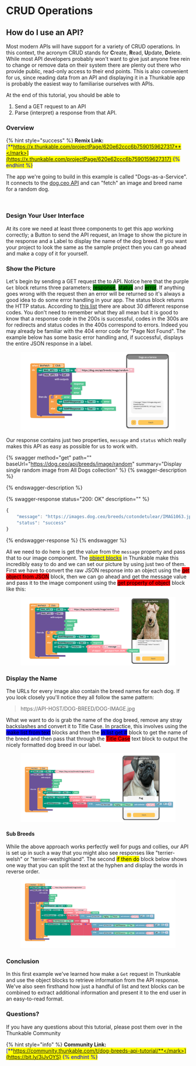# CRUD Operations

## How do I use an API?&#x20;

Most modern APIs will have support for a variety of CRUD operations. In this context, the acronym CRUD stands for **C**reate, **R**ead, **U**pdate, **D**elete. While most API developers probably won't want to give just anyone free rein to change or remove data on their system there are plenty out there who provide public, read-only access to their end points. This is also convenient for us, since reading data from an API and displaying it in a Thunkable app is probably the easiest way to familiarise ourselves with APIs.&#x20;

At the end of this tutorial, you should be able to&#x20;

1. Send a GET request to an API&#x20;
2. Parse (interpret) a response from that API.

### Overview

{% hint style="success" %}
**Remix Link:** [<mark style="color:blue;">**https://x.thunkable.com/projectPage/620e62ccc6b7590159627317**</mark>](https://x.thunkable.com/projectPage/620e62ccc6b7590159627317)
{% endhint %}

The app we're going to build in this example is called "Dogs-as-a-Service". It connects to the [dog.ceo API](https://dog.ceo/dog-api/) and can "fetch" an image and breed name for a random dog.&#x20;

<figure><img src="../../../../.gitbook/assets/daas.gif" alt=""><figcaption></figcaption></figure>

### Design Your User Interface

At its core we need at least three components to get this app working correctly; a Button to send the API request, an Image to show the picture in the response and a Label to display the name of the dog breed. If you want your project to look the same as the sample project then you can go ahead and make a copy of it for yourself.&#x20;

### Show the Picture&#x20;

Let's begin by sending a GET request the to API. Notice here that the purple `Get` block returns three parameters; <mark style="background-color:green;">response</mark>, <mark style="background-color:green;">status</mark> and <mark style="background-color:green;">error</mark>. If anything goes wrong with the request then an error will be returned so it's always a good idea to do some error handling in your app. The status block returns the HTTP status. According to [this list](https://developer.mozilla.org/en-US/docs/Web/HTTP/Status) there are about 30 different response codes. You don't need to remember what they all mean but it is good to know that a response code in the 200s is successful, codes in the 300s are for redirects and status codes in the 400s correspond to errors. Indeed you may already be familiar with the 404 error code for "Page Not Found". The example below has some basic error handling and, if successful, displays the entire JSON response in a label.&#x20;

<figure><img src="../../../../.gitbook/assets/daas_fetch.png" alt=""><figcaption></figcaption></figure>

Our response contains just two properties, `message` and `status` which really makes this API as easy as possible for us to work with.&#x20;

{% swagger method="get" path="" baseUrl="https://dog.ceo/api/breeds/image/random" summary="Display single random image from All Dogs collection" %}
{% swagger-description %}

{% endswagger-description %}

{% swagger-response status="200: OK" description="" %}
```javascript
{
    "message": "https://images.dog.ceo/breeds/cotondetulear/IMAG1063.jpg",
    "status": "success"
}
```
{% endswagger-response %}
{% endswagger %}

All we need to do here is get the value from the `message` property and pass that to our image component. The [<mark style="color:blue;">object blocks</mark>](https://docs.thunkable.com/v/drag-and-drop/objects) in Thunkable make this incredibly easy to do and we can set our picture by using just two of them. First we have to convert the raw JSON response into an object using the <mark style="background-color:red;">get object from JSON</mark> block, then we can go ahead and get the message value and pass it to the image component using the <mark style="background-color:red;">get property of object</mark> block like this:

<figure><img src="../../../../.gitbook/assets/daas_fetch_image.png" alt=""><figcaption></figcaption></figure>

### Display the Name

The URLs for every image also contain the breed names for each dog. If you look closely you'll notice they all follow the same pattern:

> https://API-HOST/DOG-BREED/DOG-IMAGE.jpg

What we want to do is grab the name of the dog breed, remove any stray backslashes and convert it to Title Case. In practice, this involves using the <mark style="background-color:blue;">make list from text</mark> blocks and then the <mark style="background-color:blue;">in list get #</mark> block to get the name of the breed and then pass that through the <mark style="background-color:red;">Title Case</mark> text block to output the nicely formatted dog breed in our label.

<figure><img src="../../../../.gitbook/assets/daas_breed_name.png" alt=""><figcaption></figcaption></figure>

#### Sub Breeds

While the above approach works perfectly well for pugs and collies, our API is set up in such a way that you might also see responses like "terrier-welsh" or "terrier-westhighland". The second <mark style="background-color:yellow;">if then do</mark> block below shows one way that you can split the text at the hyphen and display the words in reverse order.&#x20;

<figure><img src="../../../../.gitbook/assets/daas_flip_text.png" alt=""><figcaption></figcaption></figure>



### Conclusion

In this first example we've learned how make a `Get` request in Thunkable and use the object blocks to retrieve information from the API response. We've also seen firsthand how just a handful of list and text blocks can be combined to extract additional information and present it to the end user in an easy-to-read format.&#x20;

### Questions?

If you have any questions about this tutorial, please post them over in the Thunkable Community

{% hint style="info" %}
**Community Link:** [<mark style="color:blue;">**https://community.thunkable.com/t/dog-breeds-api-tutorial/**</mark>](https://bit.ly/3iJvOYS)
{% endhint %}
